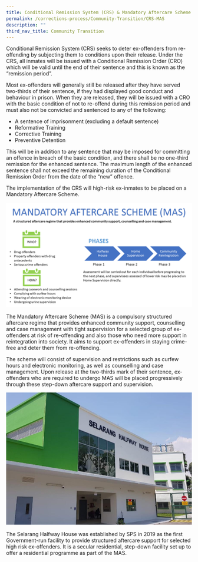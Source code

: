 ```yaml
---
title: Conditional Remission System (CRS) & Mandatory Aftercare Scheme (MAS)
permalink: /corrections-process/Community-Transition/CRS-MAS
description: ""
third_nav_title: Community Transition
---
```

Conditional Remission System (CRS) seeks to deter ex-offenders from re-offending by subjecting them to conditions upon their release. Under the CRS, all inmates will be issued with a Conditional Remission Order (CRO) which will be valid until the end of their sentence and this is known as the “remission period”. 

Most ex-offenders will generally still be released after they have served two-thirds of their sentence, if they had displayed good conduct and behaviour in prison. When they are released, they will be issued with a CRO with the basic condition of not to re-offend during this remission period and must also not be convicted and sentenced to any of the following:

* A sentence of imprisonment (excluding a default sentence)
* Reformative Training
* Corrective Training
* Preventive Detention

This will be in addition to any sentence that may be imposed for committing an offence in breach of the basic condition, and there shall be no one-third remission for the enhanced sentence. The maximum length of the enhanced sentence shall not exceed the remaining duration of the Conditional Remission Order from the date of the “new” offence. 

The implementation of the CRS will high-risk ex-inmates to be placed on a Mandatory Aftercare Scheme.

![](/images/Rehabilitation/MAS%20Factsheet.png)

The Mandatory Aftercare Scheme (MAS) is a compulsory structured aftercare regime that provides enhanced community support, counselling and case management with tight supervision for a selected group of ex-offenders at risk of re-offending and also those who need more support in reintegration into society. It aims to support ex-offenders in staying crime-free and deter them from re-offending.

The scheme will consist of supervision and restrictions such as curfew hours and electronic monitoring, as well as counselling and case management. Upon release at the two-thirds mark of their sentence, ex-offenders who are required to undergo MAS will be placed progressively through these step-down aftercare support and supervision.

![](/images/Rehabilitation/SHWH.jpg)

The Selarang Halfway House was established by SPS in 2019 as the first Government-run facility to provide structured aftercare support for selected high risk ex-offenders. It is a secular residential, step-down facility set up to offer a residential programme as part of the MAS.
